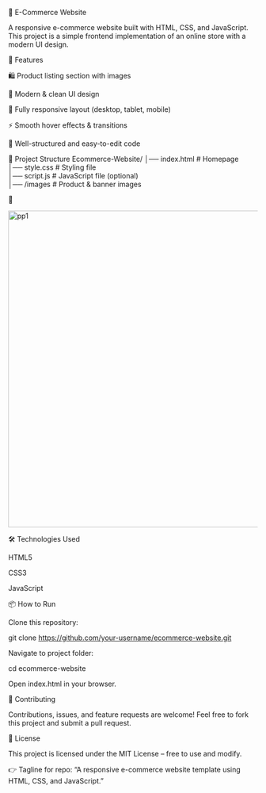 🛒 E-Commerce Website

A responsive e-commerce website built with HTML, CSS, and JavaScript.
This project is a simple frontend implementation of an online store with a modern UI design.

🚀 Features

🛍️ Product listing section with images

🎨 Modern & clean UI design

📱 Fully responsive layout (desktop, tablet, mobile)

⚡ Smooth hover effects & transitions

📂 Well-structured and easy-to-edit code

📂 Project Structure
Ecommerce-Website/
│── index.html       # Homepage  
│── style.css        # Styling file  
│── script.js        # JavaScript file (optional)  
│── /images          # Product & banner images  

📸 

<img width="1351" height="639" alt="pp1" src="https://github.com/user-attachments/assets/20bf9375-63d6-4144-bbf3-1d0ea23d9f3d" />


🛠️ Technologies Used

HTML5

CSS3

JavaScript

📦 How to Run

Clone this repository:

git clone https://github.com/your-username/ecommerce-website.git


Navigate to project folder:

cd ecommerce-website


Open index.html in your browser.

🤝 Contributing

Contributions, issues, and feature requests are welcome!
Feel free to fork this project and submit a pull request.

📜 License

This project is licensed under the MIT License – free to use and modify.

👉 Tagline for repo:
“A responsive e-commerce website template using HTML, CSS, and JavaScript.”
